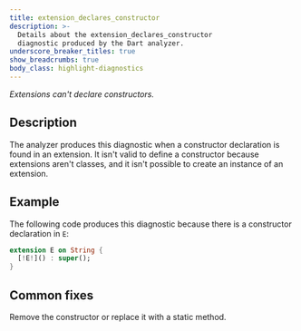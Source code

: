 ```yaml
---
title: extension_declares_constructor
description: >-
  Details about the extension_declares_constructor
  diagnostic produced by the Dart analyzer.
underscore_breaker_titles: true
show_breadcrumbs: true
body_class: highlight-diagnostics
---
```


_Extensions can't declare constructors._

## Description

The analyzer produces this diagnostic when a constructor declaration is
found in an extension. It isn't valid to define a constructor because
extensions aren't classes, and it isn't possible to create an instance of
an extension.

## Example

The following code produces this diagnostic because there is a constructor
declaration in `E`:

```dart
extension E on String {
  [!E!]() : super();
}
```

## Common fixes

Remove the constructor or replace it with a static method.
